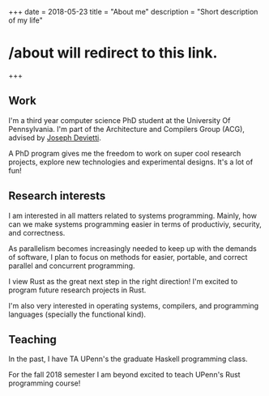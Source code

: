 +++
date = 2018-05-23
title = "About me"
description = "Short description of my life"

# /about will redirect to this link.
+++

## Work

I'm a third year computer science PhD student at the University Of Pennsylvania. I'm part of
the Architecture and Compilers Group (ACG), advised by [Joseph Devietti](https://www.cis.upenn.edu/~devietti/).

A PhD program gives me the freedom to work on super cool research projects, explore new
technologies and experimental designs. It's a lot of fun!

## Research interests

I am interested in all matters related to systems programming. Mainly, how can we make systems programming easier in terms of productiviy, security, and correctness.

As parallelism becomes increasingly needed to keep up with the demands of software, I plan to focus on methods for easier, portable, and correct parallel and concurrent programming.

I view Rust as the great next step in the right direction! I'm excited to program future research projects in Rust.

I'm also very interested in operating systems, compilers, and programming languages (specially the functional kind).

## Teaching

In the past, I have TA UPenn's the graduate Haskell programming class.

For the fall 2018 semester I am beyond excited to teach UPenn's Rust programming course!
